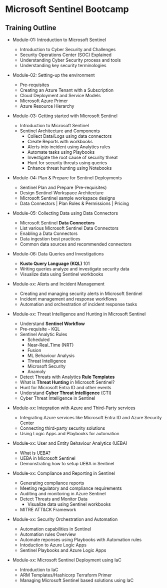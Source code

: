 # Microsoft Sentinel Bootcamp

## Training Outline

- Module-01: Introduction to Microsoft Sentinel

  - Introduction to Cyber Security and Challenges
  - Security Operations Center (SOC) Explained
  - Understanding Cyber Security process and tools
  - Understanding key security terminologies

- Module-02: Setting-up the environment

  - Pre-requisites
  - Creating an Azure Tenant with a Subscription
  - Cloud Deployment and Service Models
  - Microsoft Azure Primer
  - Azure Resource Hierarchy

- Module-03: Getting started with Microsoft Sentinel

  - Introduction to Microsoft Sentinel
  - Sentinel Architecture and Components
    - Collect Data/Logs using data connectors
    - Create Reports with workbooks
    - Alerts into incident using Analytics rules
    - Automate tasks using Playbooks
    - Investigate the root cause of security threat
    - Hunt for security threats using queries
    - Enhance threat hunting using Notebooks

- Module-04: Plan & Prepare for Sentinel Deployments

  - Sentinel Plan and Prepare (Pre-requisites)
  - Design Sentinel Workspace Architecture
  - Microsoft Sentinel sample workspace designs
  - Data Connectors | Plan Roles & Permissions | Pricing

- Module-05: Collecting Data using Data Connectors

  - Microsoft Sentinel **Data Connectors**
  - List various Microsoft Sentinel Data Connectors
  - Enabling a Data Connectors
  - Data ingestion best practices
  - Common data sources and recommended connectors

- Module-06: Data Queries and Investigations

  - **Kusto Query Language (KQL)** 101
  - Writing queries analyze and investigate security data
  - Visualize data using Sentinel workbooks

- Module-xx: Alerts and Incident Management

  - Creating and managing security alerts in Microsoft Sentinel
  - Incident management and response workflows
  - Automation and orchestration of incident response tasks

- Module-xx: Threat Intelligence and Hunting in Microsoft Sentinel

  - Understand **Sentinel Workflow**
  - Pre-requisite - KQL
  - Sentinel Analytic Rules
    - Scheduled
    - Near-Real_Time (NRT)
    - Fusion
    - ML Behaviour Analysis
    - Threat Intelligence
    - Microsoft Security
    - Anamoly
  - Detect Threats with Analytics **Rule Templates**
  - What is **Threat Hunting** in Microsoft Sentinel?
  - Hunt for Microsoft Entra ID and other events
  - Understand **Cyber Threat Intelligence** (CTI)
  - Cyber Threat Intelligence in Sentinel

- Module-xx: Integration with Azure and Third-Party services

  - Integrating Azure services like Microsoft Entra ID and Azure Security Center
  - Connecting third-party security solutions
  - Using Logic Apps and Playbooks for automation

- Module-xx: User and Entity Behaviour Analytics (UEBA)

  - What is UEBA?
  - UEBA in Microsoft Sentinel
  - Demonstrating how to setup UEBA in Sentinel

- Module-xx: Compliance and Reporting in Sentinel

  - Generating compliance reports
  - Meeting regulatory and compliance requirements
  - Auditing and monitoring in Azure Sentinel
  - Detect Threats and Monitor Data
    - Visualize data using Sentinel workbooks
  - MITRE ATT&CK Framework

- Module-xx: Security Orchestration and Automation

  - Automation capabilities in Sentinel
  - Automation rules Overview
  - Automate reponses using Playbooks with Automation rules
  - Intoduction to Azure Logic Apps
  - Sentinel Playbooks and Azure Logic Apps

- Module-xx: Microsoft Sentinel Deployment using IaC
  - Introduction to IaC
  - ARM Templates/Hashicorp Terraform Primer
  - Managing Microsoft Sentinel based solutions using IaC
